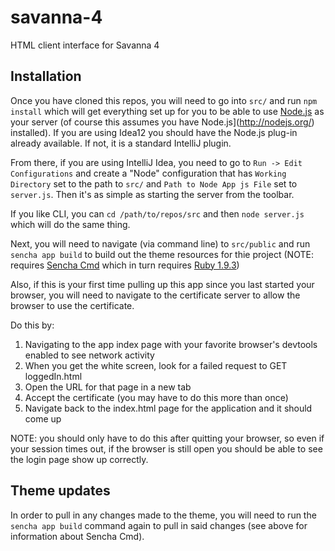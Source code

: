 savanna-4
=========

HTML client interface for Savanna 4

## Installation

Once you have cloned this repos, you will need to go into `src/` and run `npm install` which will get everything set up for you to be able to use [Node.js](http://nodejs.org/) as your server (of course this assumes you have Node.js](http://nodejs.org/) installed).  If you are using Idea12 you should have the Node.js plug-in already available.  If not, it is a standard IntelliJ plugin.

From there, if you are using IntelliJ Idea, you need to go to `Run -> Edit Configurations` and create a "Node" configuration that has `Working Directory` set to the path to `src/` and `Path to Node App js File` set to `server.js`.  Then it's as simple as starting the server from the toolbar.

If you like CLI, you can `cd /path/to/repos/src` and then `node server.js` which will do the same thing.

Next, you will need to navigate (via command line) to `src/public` and run `sencha app build` to build out the theme resources for thie project (NOTE: requires [Sencha Cmd](http://www.sencha.com/products/sencha-cmd/download) which in turn requires [Ruby 1.9.3](http://www.ruby-lang.org/en/downloads/))

Also, if this is your first time pulling up this app since you last started your browser, you will need to navigate to the certificate server to allow the browser to use the certificate.

Do this by:

1) Navigating to the app index page with your favorite browser's devtools enabled to see network activity
2) When you get the white screen, look for a failed request to GET loggedIn.html
3) Open the URL for that page in a new tab
4) Accept the certificate (you may have to do this more than once)
5) Navigate back to the index.html page for the application and it should come up

NOTE: you should only have to do this after quitting your browser, so even if your session times out, if the browser is still open you should be able to see the login page show up correctly.


## Theme updates

In order to pull in any changes made to the theme, you will need to run the `sencha app build` command again to pull in said changes (see above for information about Sencha Cmd).